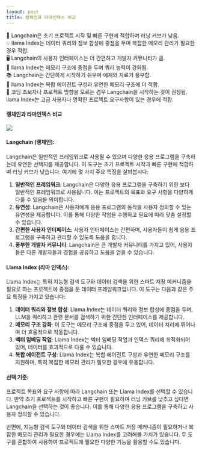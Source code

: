 ```yaml
---
layout: post
title: 랭체인과 라마인덱스 비교
---
```

  
🚀 Langchain은 초기 프로젝트 시작 및 빠른 구현에 적합하며 러닝 커브가 낮음.  
💡 llama Index는 데이터 쿼리와 정보 합성에 중점을 두며 복잡한 메모리 관리가 필요한 경우 적합.  
🖥️ Langchain의 사용자 인터페이스는 더 간편하고 개발자 커뮤니티가 큼.  
🧩 llama Index는 메모리 구조에 중점을 두며 쿼리 능력이 강화됨.  
📚 Langchain는 간단하게 시작하기 쉬우며 예제와 자료가 풍부함.  
🧰 llama Index는 복합 에이전트 구성과 유연한 메모리 구조에 더 적합.  
📢 코딩 초보자나 프로젝트 방향을 모르는 경우 Langchain을 시작하는 것이 권장됨. llama Index는 고급 사용자나 명확한 프로젝트 요구사항이 있는 경우에 적합.

#### 랭체인과 라마인덱스 비교
![](https://img1.daumcdn.net/thumb/R1280x0/?scode=mtistory2&fname=https%3A%2F%2Fblog.kakaocdn.net%2Fdn%2FrdIRx%2Fbtszy3Jaw8y%2FjdbbN6j4jjRqZqK4C9EnJK%2Fimg.png)

#### Langchain (랭체인):

Langchain은 일반적인 프레임워크로 사용될 수 있으며 다양한 응용 프로그램을 구축하는데 유연한 선택지를 제공합니다. 이 도구는 초기 프로젝트 시작과 빠른 구현에 적합하며 러닝 커브가 낮습니다. 여기에 몇 가지 주요 특징을 살펴봅시다:

1.  **일반적인 프레임워크**: Langchain은 다양한 응용 프로그램을 구축하기 위한 보다 일반적인 프레임워크로 사용됩니다. 이는 프로젝트의 목표와 요구 사항을 다양하게 다룰 수 있음을 의미합니다.
2.  **유연성**: Langchain은 사용자에게 응용 프로그램의 동작을 사용자 정의할 수 있는 유연성을 제공합니다. 이를 통해 다양한 작업을 수행하고 필요에 따라 맞춤 설정할 수 있습니다.
3.  **간편한 사용자 인터페이스**: 사용자 인터페이스는 간편하며, 사용자들이 쉽게 응용 프로그램을 구축하고 관리할 수 있도록 도움을 줍니다.
4.  **풍부한 개발자 커뮤니티**: Langchain은 큰 개발자 커뮤니티를 가지고 있어, 사용자들은 다른 개발자들과 경험을 공유하고 도움을 얻을 수 있습니다.

#### Llama Index (라마 인덱스):

Llama Index는 특히 지능형 검색 도구와 데이터 검색을 위한 스마트 저장 메커니즘을 필요로 하는 프로젝트에 중점을 둔 데이터 프레임워크입니다. 이 도구는 다음과 같은 주요 특징을 가지고 있습니다:

1.  **데이터 쿼리와 정보 합성**: Llama Index는 데이터 쿼리와 정보 합성에 중점을 두며, LLM을 쿼리하고 관련 문서를 검색하기 위한 간단한 인터페이스를 제공합니다.
2.  **메모리 구조 강화**: 이 도구는 메모리 구조에 중점을 두고 있어, 데이터 처리에 뛰어나며 더 효율적으로 작동합니다.
3.  **벡터 임베딩 작업**: Llama Index는 벡터 임베딩 작업과 인덱스 쿼리에 최적화되어 있어, 데이터를 효과적으로 다룰 수 있습니다.
4.  **복합 에이전트 구성**: Llama Index는 복합 에이전트 구성과 유연한 메모리 구조를 지원하며, 특히 복잡한 메모리 관리가 필요한 경우에 유용합니다.

#### 선택 기준:

프로젝트 목표와 요구 사항에 따라 Langchain 또는 Llama Index를 선택할 수 있습니다. 만약 초기 프로젝트를 시작하고 빠른 구현이 필요하며 러닝 커브를 낮추고 싶다면 Langchain을 선택하는 것이 좋습니다. 이를 통해 다양한 응용 프로그램을 구축하고 사용자 정의할 수 있습니다.

반면에, 지능형 검색 도구와 데이터 검색을 위한 스마트 저장 메커니즘이 필요하거나 복잡한 메모리 관리가 필요한 경우에는 Llama Index를 고려해볼 가치가 있습니다. 두 도구를 혼합하여 사용하여 프로젝트에 필요한 다양한 기능을 활용할 수도 있습니다.

